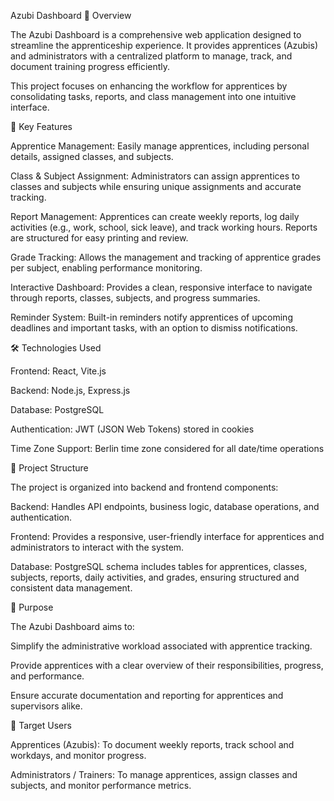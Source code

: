 Azubi Dashboard
📌 Overview

The Azubi Dashboard is a comprehensive web application designed to streamline the apprenticeship experience. It provides apprentices (Azubis) and administrators with a centralized platform to manage, track, and document training progress efficiently.

This project focuses on enhancing the workflow for apprentices by consolidating tasks, reports, and class management into one intuitive interface.

🚀 Key Features

Apprentice Management: Easily manage apprentices, including personal details, assigned classes, and subjects.

Class & Subject Assignment: Administrators can assign apprentices to classes and subjects while ensuring unique assignments and accurate tracking.

Report Management: Apprentices can create weekly reports, log daily activities (e.g., work, school, sick leave), and track working hours. Reports are structured for easy printing and review.

Grade Tracking: Allows the management and tracking of apprentice grades per subject, enabling performance monitoring.

Interactive Dashboard: Provides a clean, responsive interface to navigate through reports, classes, subjects, and progress summaries.

Reminder System: Built-in reminders notify apprentices of upcoming deadlines and important tasks, with an option to dismiss notifications.

🛠️ Technologies Used

Frontend: React, Vite.js

Backend: Node.js, Express.js

Database: PostgreSQL

Authentication: JWT (JSON Web Tokens) stored in cookies

Time Zone Support: Berlin time zone considered for all date/time operations

📂 Project Structure

The project is organized into backend and frontend components:

Backend: Handles API endpoints, business logic, database operations, and authentication.

Frontend: Provides a responsive, user-friendly interface for apprentices and administrators to interact with the system.

Database: PostgreSQL schema includes tables for apprentices, classes, subjects, reports, daily activities, and grades, ensuring structured and consistent data management.

🎯 Purpose

The Azubi Dashboard aims to:

Simplify the administrative workload associated with apprentice tracking.

Provide apprentices with a clear overview of their responsibilities, progress, and performance.

Ensure accurate documentation and reporting for apprentices and supervisors alike.

👀 Target Users

Apprentices (Azubis): To document weekly reports, track school and workdays, and monitor progress.

Administrators / Trainers: To manage apprentices, assign classes and subjects, and monitor performance metrics.
